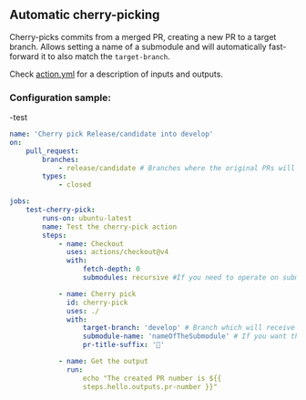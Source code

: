 ## Automatic cherry-picking

Cherry-picks commits from a merged PR, creating a new PR to a target branch.
Allows setting a name of a submodule and will automatically fast-forward it to
also match the `target-branch`.

Check [action.yml](action.yml) for a description of inputs and outputs.

### Configuration sample:
-test
```yaml
name: 'Cherry pick Release/candidate into develop'
on:
    pull_request:
        branches:
            - release/candidate # Branches where the original PRs will be merged
        types:
            - closed

jobs:
    test-cherry-pick:
        runs-on: ubuntu-latest
        name: Test the cherry-pick action
        steps:
            - name: Checkout
              uses: actions/checkout@v4
              with:
                  fetch-depth: 0
                  submodules: recursive #If you need to operate on submodules

            - name: Cherry pick
              id: cherry-pick
              uses: ./
              with:
                  target-branch: 'develop' # Branch which will receive the automatic cherry-picks
                  submodule-name: 'nameOfTheSubmodule' # If you want the action to fast-forward the submodule
                  pr-title-suffix: '🍒'

            - name: Get the output
              run:
                  echo "The created PR number is ${{
                  steps.hello.outputs.pr-number }}"
```
